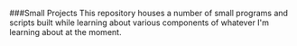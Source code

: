 ###Small Projects
This repository houses a number of small programs and scripts built while learning about various components of whatever I'm learning about at the moment. 